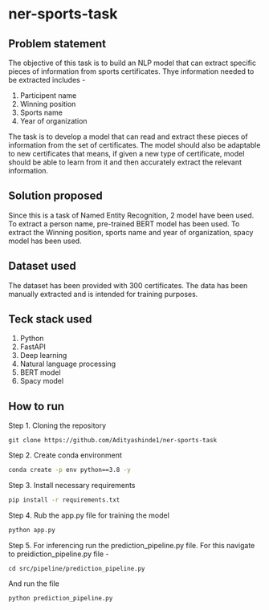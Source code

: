 # ner-sports-task

## Problem statement

The objective of this task is to build an NLP model that can extract specific pieces of information from sports certificates. Thye information needed to be extracted includes - 
1. Participent name
2. Winning position
3. Sports name
4. Year of organization

The task is to develop a model that can read and extract these pieces of information from the set of certificates. The model should also be adaptable to new certificates that means, if given a new type of certificate, model should be able to learn from it and then accurately extract the relevant information.

## Solution proposed

Since this is a task of Named Entity Recognition, 2 model have been used. To extract a person name, pre-trained BERT model has been used. To extract the Winning position, sports name and year of organization, spacy model has been used. 

## Dataset used
The dataset has been provided with 300 certificates. The data has been manually extracted and is intended for training purposes.

## Teck stack used
1. Python 
2. FastAPI
3. Deep learning
4. Natural language processing
5. BERT model
6. Spacy model

## How to run

Step 1. Cloning the repository
```
git clone https://github.com/Adityashinde1/ner-sports-task
```

Step 2. Create conda environment
```bash
conda create -p env python==3.8 -y
```

Step 3. Install necessary requirements
```bash
pip install -r requirements.txt
```

Step 4. Rub the app.py file for training the model
```bash
python app.py
```

Step 5. For inferencing run the prediction_pipeline.py file. For this navigate to preidiction_pipeline.py file - 
```
cd src/pipeline/prediction_pipeline.py
```

And run the file

```bash
python prediction_pipeline.py
```